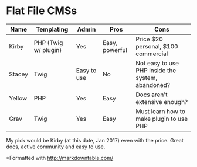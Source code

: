 # Flat File CMSs

| Name   | Templating           | Admin       | Pros           | Cons                                              |
|--------|----------------------|-------------|----------------|---------------------------------------------------|
| Kirby  | PHP (Twig w/ plugin) | Yes         | Easy, powerful | Price $20 personal, $100 commercial               |
| Stacey | Twig                 | Easy to use | No             | Not easy to use PHP inside the system, abandoned? |
| Yellow | PHP                  | Yes         | Easy           | Docs aren't extensive enough?                     |
| Grav   | Twig                 | Yes         | Easy           | Must learn how to make plugin to use PHP          |


My pick would be Kirby (at this date, Jan 2017) even with the price. Great docs, active community and easy to use.

*Formatted with http://markdowntable.com/
